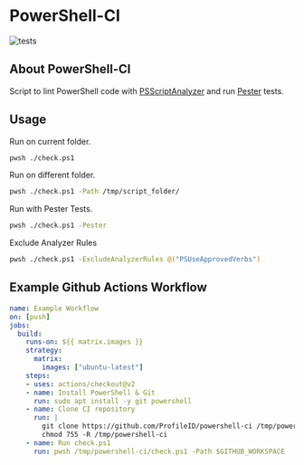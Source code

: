 # PowerShell-CI
![tests](https://github.com/ProfileID/powershell-ci/workflows/tests/badge.svg)

## About PowerShell-CI
Script to lint PowerShell code with [PSScriptAnalyzer](https://github.com/PowerShell/PSScriptAnalyzer) and run [Pester](https://pester.dev/docs/quick-start) tests. 

## Usage
Run on current folder.
```bash
pwsh ./check.ps1
```

Run on different folder.
```bash
pwsh ./check.ps1 -Path /tmp/script_folder/
```

Run with Pester Tests.
```bash
pwsh ./check.ps1 -Pester
```

Exclude Analyzer Rules
```bash
pwsh ./check.ps1 -ExcludeAnalyzerRules @("PSUseApprovedVerbs")
```

## Example Github Actions Workflow
```yaml
name: Example Workflow
on: [push]
jobs:
  build:
    runs-on: ${{ matrix.images }}
    strategy:
      matrix:
        images: ["ubuntu-latest"]
    steps:
    - uses: actions/checkout@v2
    - name: Install PowerShell & Git
      run: sudo apt install -y git powershell
    - name: Clone CI repository
      run: |
        git clone https://github.com/ProfileID/powershell-ci /tmp/powershell-ci
        chmod 755 -R /tmp/powershell-ci
    - name: Run check.ps1
      run: pwsh /tmp/powershell-ci/check.ps1 -Path $GITHUB_WORKSPACE
```